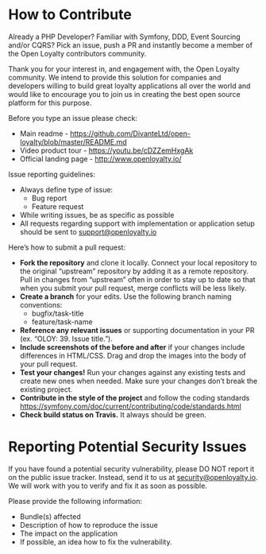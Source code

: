 # How to Contribute

Already a PHP Developer? Familiar with Symfony, DDD, Event Sourcing and/or CQRS? Pick an issue, push a PR and instantly become a member of the Open Loyalty contributors community.

Thank you for your interest in, and engagement with, the Open Loyalty community. We intend to provide this solution for companies and developers willing to build great loyalty applications all over the world and would like to encourage you to join us in creating the best open source platform for this purpose.

Before you type an issue please check:
* Main readme - https://github.com/DivanteLtd/open-loyalty/blob/master/README.md 
* Video product tour - https://youtu.be/cDZZemHxgAk
* Official landing page - http://www.openloyalty.io/ 

Issue reporting guidelines:
* Always define type of issue:
    * Bug report
    * Feature request
* While writing issues, be as specific as possible
* All requests regarding support with implementation or application setup should be sent to support@openloyalty.io

Here’s how to submit a pull request:
* __Fork the repository__ and clone it locally. Connect your local repository to the original “upstream” repository by adding it as a remote repository. Pull in changes from “upstream” often in order to stay up to date so that when you submit your pull request, merge conflicts will be less likely.
* __Create a branch__ for your edits. Use the following branch naming conventions:
    * bugfix/task-title
    * feature/task-name
* __Reference any relevant issues__ or supporting documentation in your PR (ex. “OLOY: 39. Issue title.”).
* __Include screenshots of the before and after__ if your changes include differences in HTML/CSS. Drag and drop the images into the body of your pull request.
* __Test your changes!__ Run your changes against any existing tests and create new ones when needed. Make sure your changes don’t break the existing project.
* __Contribute in the style of the project__ and follow the coding standards https://symfony.com/doc/current/contributing/code/standards.html
* __Check build status on Travis.__ It always should be green.

# Reporting Potential Security Issues
If you have found a potential security vulnerability, please DO NOT report it on the public issue tracker. Instead, send it to us at security@openloyalty.io. We will work with you to verify and fix it as soon as possible.

Please provide the following information:
* Bundle(s) affected
* Description of how to reproduce the issue
* The impact on the application
* If possible, an idea how to fix the vulnerability.
